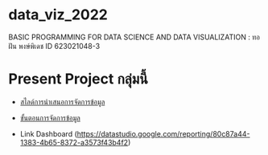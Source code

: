 # data_viz_2022
BASIC PROGRAMMING FOR DATA SCIENCE AND DATA VISUALIZATION : ทอฝัน พงษ์พิเดช ID 623021048-3

# Present Project กลุ่มนี้


* [สไลด์การนำเสนอการจัดการข้อมูล](https://github.com/proditor002/data_viz_2022/blob/main/Project%20%E0%B8%81%E0%B8%A5%E0%B8%B8%E0%B9%88%E0%B8%A1%E0%B8%99%E0%B8%B5%E0%B9%89.pdf)

* [ขั้นตอนการจัดการข้อมูล](https://github.com/proditor002/data_viz_2022/blob/d7ce7b0a0f87578f857a5b344f3895adc934fb9d/Project_%E0%B8%81%E0%B8%A5%E0%B8%B8%E0%B9%88%E0%B8%A1%E0%B8%99%E0%B8%B5%E0%B9%89.ipynb)

* Link Dashboard (https://datastudio.google.com/reporting/80c87a44-1383-4b65-8372-a3573f43b4f2)
